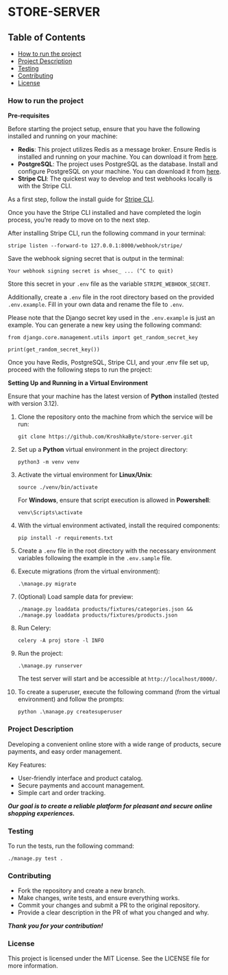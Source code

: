 # STORE-SERVER

## Table of Contents

- [How to run the project](#how-to-run-the-project)
- [Project Description](#project-description)
- [Testing](#testing)
- [Contributing](#contributing)
- [License](#license)

### How to run the project

**Pre-requisites**

Before starting the project setup, ensure that you have the following installed and running on your machine:

- **Redis**: This project utilizes Redis as a message broker. Ensure Redis is installed and running on your machine. You can download it from [here](https://redis.io/).
- **PostgreSQL**: The project uses PostgreSQL as the database. Install and configure PostgreSQL on your machine. You can download it from [here](https://www.postgresql.org/).
- **Stripe CLI**: The quickest way to develop and test webhooks locally is with the Stripe CLI.

As a first step, follow the install guide for [Stripe CLI](https://stripe.com/docs/stripe-cli).

Once you have the Stripe CLI installed and have completed the login process, you’re ready to move on to the next step.

After installing Stripe CLI, run the following command in your terminal:
   ```
   stripe listen --forward-to 127.0.0.1:8000/webhook/stripe/
   ```
Save the webhook signing secret that is output in the terminal:
   ```
   Your webhook signing secret is whsec_ ... (^C to quit)
   ```
Store this secret in your `.env` file as the variable `STRIPE_WEBHOOK_SECRET`.

Additionally, create a `.env` file in the root directory based on the provided `.env.example`. Fill in your own data and rename the file to `.env`.

Please note that the Django secret key used in the `.env.example` is just an example. You can generate a new key using the following command:

   ```
   from django.core.management.utils import get_random_secret_key
   
   print(get_random_secret_key())
   ```
Once you have Redis, PostgreSQL, Stripe CLI, and your .env file set up, proceed with the following steps to run the project:

**Setting Up and Running in a Virtual Environment**

Ensure that your machine has the latest version of **Python** installed (tested with version 3.12).

1. Clone the repository onto the machine from which the service will be run:

    ```
    git clone https://github.com/KroshkaByte/store-server.git
    ```

2. Set up a **Python** virtual environment in the project directory:

    ```
    python3 -m venv venv
    ```

3. Activate the virtual environment for **Linux/Unix**:

    ```
    source ./venv/bin/activate 
    ```

   For **Windows**, ensure that script execution is allowed in **Powershell**:

    ```
    venv\Scripts\activate
    ```

4. With the virtual environment activated, install the required components:

    ```
    pip install -r requirements.txt
    ```

5. Create a `.env` file in the root directory with the necessary environment variables following the example in the `.env.sample` file.

6. Execute migrations (from the virtual environment):

    ```
    .\manage.py migrate
    ```
7. (Optional) Load sample data for preview:
    ```
   ./manage.py loaddata products/fixtures/categories.json && ./manage.py loaddata products/fixtures/products.json
    ```
8. Run Celery:
   ```
   celery -A proj store -l INFO
   ```

9. Run the project:

    ```
    .\manage.py runserver
    ```

   The test server will start and be accessible at `http://localhost/8000/`.

10. To create a superuser, execute the following command (from the virtual environment) and follow the prompts:

    ```
    python .\manage.py createsuperuser
    ```
   
### Project Description

Developing a convenient online store with a wide range of products, secure payments, and easy order management.

Key Features:

   - User-friendly interface and product catalog.
   - Secure payments and account management.
   - Simple cart and order tracking.

***Our goal is to create a reliable platform for pleasant and secure online shopping experiences.***

### Testing

To run the tests, run the following command:
   ```
   ./manage.py test . 
   ```

### Contributing

   - Fork the repository and create a new branch.
   - Make changes, write tests, and ensure everything works.
   - Commit your changes and submit a PR to the original repository.
   - Provide a clear description in the PR of what you changed and why.

***Thank you for your contribution!***

### License

This project is licensed under the MIT License. See the LICENSE file for more information.
